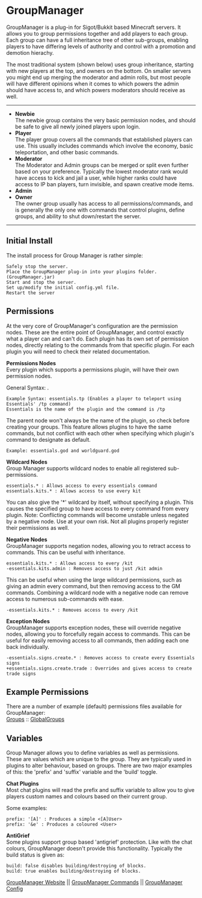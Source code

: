# GroupManager

GroupManager is a plug-in for Sigot/Bukkit based Minecraft servers. It allows you to group permissions together and add players to each group. Each group can have a full inheritance tree of other sub-groups, enabling players to have differing levels of authority and control with a promotion and demotion hierachy.

The most traditional system (shown below) uses group inheritance, starting with new players at the top, and owners on the bottom. On smaller servers you might end up merging the moderator and admin rolls, but most people will have different opinions when it comes to which powers the admin should have access to, and which powers moderators should receive as well.
___
- **Newbie**  
The newbie group contains the very basic permission nodes, and should be safe to give all newly joined players upon login.
- **Player**  
The player group covers all the commands that established players can use. This usually includes	commands which involve the economy, basic teleportation, and other basic commands.
- **Moderator**  
The Moderator and Admin groups can be merged or split even further based on your preference. Typically the lowest moderator rank would have access to kick and jail a user, while higher ranks could have access to IP ban players, turn invisible, and spawn creative mode items.
- **Admin**
- **Owner**  
The owner group usually has access to all permissions/commands, and is generally the only one with commands that control plugins, define groups, and ability to shut down/restart the server.
___

## Initial Install

The install process for Group Manager is rather simple:

    Safely stop the server.
    Place the GroupManager plug-in into your plugins folder. (GroupManager.jar)
    Start and stop the server.
    Set up/modify the initial config.yml file.
    Restart the server

## Permissions

At the very core of GroupManager's configuration are the permission nodes. These are the entire point of GroupManager, and control exactly what a player can and can't do. Each plugin has its own set of permission nodes, directly relating to the commands from that specific plugin. For each plugin you will need to check their related documentation.

**Permissions Nodes**  
Every plugin which supports a permissions plugin, will have their own permission nodes.

General Syntax: <plugin name>.<command name>

    Example Syntax: essentials.tp (Enables a player to teleport using Essentials' /tp command)
    Essentials is the name of the plugin and the command is /tp

The parent node won't always be the name of the plugin, so check before creating your groups. This feature allows plugins to have the same commands, but not conflict with each other when specifying which plugin's command to designate as default.

    Example: essentials.god and worldguard.god

**Wildcard Nodes**  
Group Manager supports wildcard nodes to enable all registered sub-permissions.

    essentials.* : Allows access to every essentials command
    essentials.kits.* : Allows access to use every kit

You can also give the '*' wildcard by itself, without specifying a plugin. This causes the specified group to have access to every command from every plugin. Note: Conflicting commands will become unstable unless negated by a negative node. Use at your own risk. Not all plugins properly register their permissions as well.

**Negative Nodes**  
GroupManager supports negation nodes, allowing you to retract access to commands. This can be useful with inheritance.

    essentials.kits.* : Allows access to every /kit
    -essentials.kits.admin : Removes access to just /kit admin

This can be useful when using the large wildcard permissions, such as giving an admin every command, but then removing access to the GM commands. Combining a wildcard node with a negative node can remove access to numerous sub-commands with ease.

    -essentials.kits.* : Removes access to every /kit

**Exception Nodes**  
GroupManager supports exception nodes, these will override negative nodes, allowing you to forcefully regain access to commands. This can be useful for easily removing access to all commands, then adding each one back individually.

    -essentials.signs.create.* : Removes access to create every Essentials signs
    +essentials.signs.create.trade : Overrides and gives access to create trade signs

## Example Permissions

There are a number of example (default) permissions files available for GroupManager:  
[Groups](https://github.com/ElgarL/GroupManager/blob/master/resources/groups.yml) :: [GlobalGroups](https://github.com/ElgarL/GroupManager/blob/master/resources/globalgroups.yml) 

## Variables
Group Manager allows you to define variables as well as permissions. These are values which are unique to the group. They are typically used in plugins to alter behaviour, based on groups. There are two major examples of this: the 'prefix' and 'suffix' variable and the 'build' toggle.

**Chat Plugins**  
Most chat plugins will read the prefix and suffix variable to allow you to give players custom names and colours based on their current group.

Some examples:

    prefix: '[A]' : Produces a simple <[A]User>
    prefix: '&e' : Produces a coloured <User>

**AntiGrief**  
Some plugins support group based 'antigrief' protection. Like with the chat colours, GroupManager doesn't provide this functionality.
Typically the build status is given as:

    build: false disables building/destroying of blocks.
    build: true enables building/destroying of blocks.

<a href="https://elgarl.github.io/GroupManager/">GroupManager Website</a> || <a href="https://github.com/ElgarL/GroupManager/blob/gh-pages/COMMANDS.md">GroupManager Commands</a> || <a href="https://github.com/ElgarL/GroupManager/blob/gh-pages/CONFIG.md">GroupManager Config</a>
